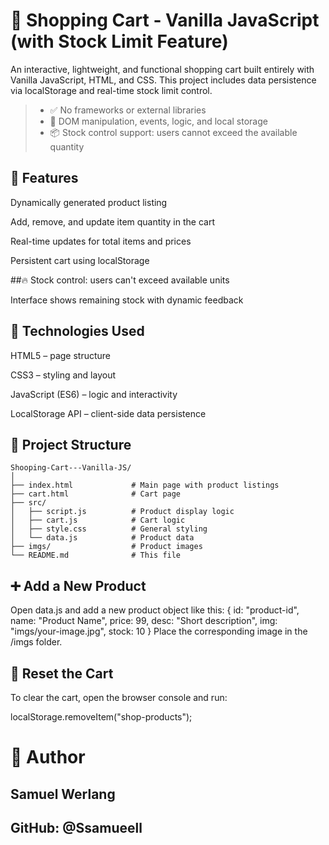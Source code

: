 # 🛒 Shopping Cart - Vanilla JavaScript (with Stock Limit Feature)
An interactive, lightweight, and functional shopping cart built entirely with Vanilla JavaScript, HTML, and CSS. This project includes data persistence via localStorage and real-time stock limit control.

>- ✅ No frameworks or external libraries
>- 🎯 DOM manipulation, events, logic, and local storage
>- 📦 Stock control support: users cannot exceed the available quantity

## 🚀 Features
Dynamically generated product listing

Add, remove, and update item quantity in the cart

Real-time updates for total items and prices

Persistent cart using localStorage

##🔥 Stock control: users can't exceed available units

Interface shows remaining stock with dynamic feedback

## 🧠 Technologies Used
HTML5 – page structure

CSS3 – styling and layout

JavaScript (ES6) – logic and interactivity

LocalStorage API – client-side data persistence

## 📁 Project Structure
```
Shooping-Cart---Vanilla-JS/
│
├── index.html             # Main page with product listings
├── cart.html              # Cart page
├── src/
│   ├── script.js          # Product display logic
│   ├── cart.js            # Cart logic
│   ├── style.css          # General styling
│   └── data.js            # Product data
├── imgs/                  # Product images
└── README.md              # This file
```
## ➕ Add a New Product
Open data.js and add a new product object like this:
{
  id: "product-id",
  name: "Product Name",
  price: 99,
  desc: "Short description",
  img: "imgs/your-image.jpg",
  stock: 10
}
Place the corresponding image in the /imgs folder.

## 🔄 Reset the Cart
To clear the cart, open the browser console and run:

localStorage.removeItem("shop-products");

# 👤 Author
## Samuel Werlang
## GitHub: @Ssamueell


